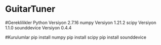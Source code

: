 # GuitarTuner

#Gereklilikler
Python Versiyon 2.7.16
numpy Versiyon 1.21.2
scipy Versiyon 1.1.0
sounddevice Versiyon 0.4.4


#Kurulumlar
pip install numpy
pip install scipy
pip install sounddevice  
